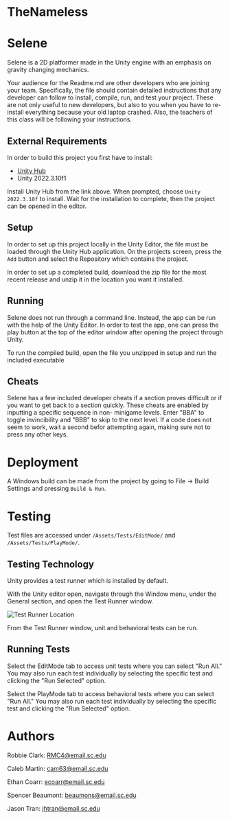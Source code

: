# TheNameless
# Selene

Selene is a 2D platformer made in the Unity engine with an emphasis on gravity
changing mechanics.

Your audience for the Readme.md are other developers who are joining your team.
Specifically, the file should contain detailed instructions that any developer
can follow to install, compile, run, and test your project. These are not only
useful to new developers, but also to you when you have to re-install everything
because your old laptop crashed. Also, the teachers of this class will be
following your instructions.

## External Requirements

In order to build this project you first have to install:

* [Unity Hub](https://unity.com/download)
* Unity 2022.3.10f1

Install Unity Hub from the link above. When prompted, choose `Unity 2022.3.10f`
to install. Wait for the installation to complete, then the project can be opened
in the editor.

## Setup

In order to set up this project locally in the Unity Editor, the file must be loaded through
the Unity Hub application. On the projects screen, press the `Add` button and select
the Repository which contains the project.

In order to set up a completed build, download the zip file for the most recent release and unzip
it in the location you want it installed.

## Running

Selene does not run through a command line. Instead, the app can be run with the help of the
Unity Editor. In order to test the app, one can press the play button at the top of the editor
window after opening the project through Unity.

To run the compiled build, open the file you unzipped in setup and run the included executable

## Cheats

Selene has a few included developer cheats if a section proves difficult or if you want to get
back to a section quickly. These cheats are enabled by inputting a specific sequence in non-
minigame levels. Enter "BBA" to toggle invincibility and "BBB" to skip to the next level. If
a code does not seem to work, wait a second befor attempting again, making sure not to press
any other keys.

# Deployment

A Windows build can be made from the project by going to File -> Build Settings and pressing `Build & Run`.

# Testing

Test files are accessed under `/Assets/Tests/EditMode/` and `/Assets/Tests/PlayMode/`.

## Testing Technology

Unity provides a test runner which is installed by default.

With the Unity editor open, navigate through the Window menu, under the General section, and open the Test Runner window.

![Test Runner Location](https://github.com/SCCapstone/TheNameless/assets/59749228/586e0673-e483-4837-8bb2-ee13505fd07b)

From the Test Runner window, unit and behavioral tests can be run.

## Running Tests

Select the EditMode tab to access unit tests where you can select "Run All." You may also run each test individually by selecting the specific test and clicking the "Run Selected" option.

Select the PlayMode tab to access behavioral tests where you can select "Run All." You may also run each test individually by selecting the specific test and clicking the "Run Selected" option.

# Authors

Robbie Clark: RMC4@email.sc.edu

Caleb Martin: cam63@email.sc.edu

Ethan Coarr: ecoarr@email.sc.edu

Spencer Beaumont: beaumons@email.sc.edu

Jason Tran: jhtran@email.sc.edu
